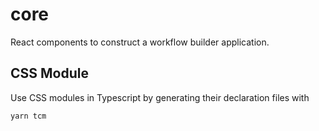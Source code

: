 # core

React components to construct a workflow builder application.

## CSS Module

Use CSS modules in Typescript by generating their declaration files with

```shell
yarn tcm
```
